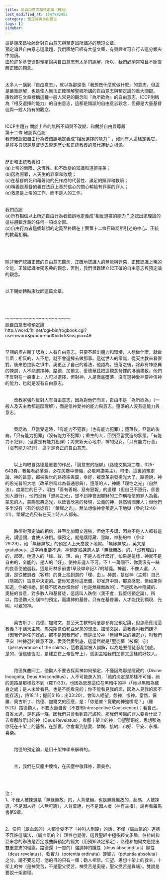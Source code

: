 ```yaml
---
title: 談自由意志和預定論（轉貼）
last_modified_at: 1547992482
category: 預定論與自由意志
tags: []
sidebar: 
---
```


<p>這是康來昌牧師針對自由意志與預定論所講述的簡短文章。<br/>預定論與自由意志這議題，我們園地已經有大量文章，有興趣者可自行去這分類夾中閱讀。<br/>由於許多基督徒對預定論與自由意志有太多的誤解，所以，我們必須常常且不斷提醒正確的觀念。<br/><br/><br/><!--more-->太多人一講到『自由意志』，就以為那是指『我想做什麼就做什麼』的意志，但這是嚴重誤解，也是使人無法正確理解聖經所講的自由意志與預定論的重大關鍵。<br/>康牧師在文章裡稱這種一般人常見的觀念叫『為所欲為』的自由意志，ICCP則稱為『相反選擇的能力』的自由意志，這都是錯誤的自由意志觀念，但卻是大量基督徒與一般人持有的觀念。<br/><br/><br/>ICCP主題五  關於上帝的無所不知與不改變、和關於自由與尊嚴 <br/>第十二條 確認與否認<br/>我們確認把自由行為者錯誤地定義成“相反選擇的能力＂，如同有人這樣定義它，是許多自認是基督徒去否定歷史和正統教義的當代運動之根源。<br/><br/><br/>歷史和正統教義如：<br/>(a)上帝的無限、永恆性、和不改變的知識和道德完美；<br/>(b)因為原罪，人天生的罪辜和敗壞；<br/>(c)在基督的死和藉著祂的死作成的代替性、滿足的贖罪和救贖；<br/>(d)稱義是基督的義在法庭上基於信心的關心輸給有罪辜的罪人；<br/>(e)救恩是上帝的工作，而不是人的工作。<br/><br/><br/>我們否認<br/>(a)所有相信以上所述自由行為者錯誤地定義成“相反選擇的能力＂之認出該理論的這些邏輯含義的任何一項或全部。<br/>(c)自由行為者這個錯誤的定義至終跟在上面第十二條目確認所引述的中心、正統的教義相稱。<br/><br/><br/><br/><br/>除非我們認識正確的自由意志觀念，正確地認識人的無能與罪惡，正確認識上帝的全能，正確認識唯獨恩典的觀念，否則，我們很難建立起正確的自由意志與預定論的觀念。<br/><br/><br/>以下開始轉貼康牧師這篇文章。<br/><br/><br/><br/><br/>～～～～～～～～～～～～～～～<br/>談自由意志和預定論<br/>http://word.fhl.net/cgi-bin/rogbook.cgi?user=word&amp;proc=read&amp;bid=5&amp;msgno=49<br/><br/><br/>早期的奥古斯丁認為：人有自由意志，只要不超出體力和環境，人想做什麽，就做什麽；相反的，人不想，就不會選擇去做那事。這從世人的常識，從天主教來看很對。後來伯拉糾之爭中，奧更正了自己的看法，他認為，墮落之後，除非有神恩典的揀選，人不能選擇神。路德、加爾文、愛德華茲把這觀念發揮的淋漓盡致。他們不反對在一般事上，人可以選擇，但對神，人是徹底墮落，沒有選神愛神要神信神的能力，也就是沒有自由意志。 <br/><br/><br/>　　改教家強烈反對人有自由意志，因為對他們而言，自由不是「為所欲為」（一般人及天主教都這麼理解），而是信神愛神的能力與意志。墮落的人沒有這能力與意志。 <br/><br/><br/>　　奧認為，亞當受造時，「有能力不犯罪」（也有能力犯罪）；墮落後，亞當的後裔，「只有能力犯罪」（沒有能力不犯罪）；重生的人，回到亞當受造的狀態，「有能力不犯罪」（但還是有能力犯罪）；將來新天心地中，神的兒女，「只有能力行善」（沒有能力犯罪），這才是真正的自由意志。 <br/><br/><br/>　　以上均取自路德最重要的作品，「論意志的捆綁」（路德文集第二卷，325-643頁，我每看必落淚，必在灰塵中懊悔，必敬拜讚美主）。可惜，這裏的預定論、神的旨意，都被後世的路德宗丟棄，幸好，被改革宗發揚光大了。路德說，神的恩光普照大地（改革宗稱此為普通恩典），墮落的人，神賜「理性之光」（自然法），度屬世的日子，明白「善有善報、惡有惡報」的道理（但自己不遵行，卻要別人遵行），他們沒有「恩典之光」，想不到神會因耶穌的工作稱相信的罪人為義。蒙恩的人，蒙賜恩典之光，以致會欣喜的發現，公義的神，竟然憐憫罪人；但他們多半沒有（有的信徒有）「榮耀之光」，無法想像神會預定人下地獄（參約12:40-41）。榮耀之光只有在天上時人人都有。 <br/><br/><br/>　　路德對預定論的相信，甚至比加爾文還強，但他不多講，因為不是人人都有這光，講這個，會使人跌倒。講預定，就是講隱藏、黑暗、神秘的神（參申29:29），祂「無緣無故」的預定人上天堂或下地獄。「無緣無故」，英文是gratuitous，這字再重要不過，神預定或揀選人是「無緣無故」的，「沒有理由」的，起碼，祂選人的「緣、故、理、由」不是人有什麽好，如果是這樣，神就不是自由的，全能的，是人的「好」，使神非選人不可。不！一萬個不，你我沒有一絲的良善使他選我，這是哥林多前書1章及申命記7:7的精義。神選，不像人選，人選，是從被選者（客體）的身上找到選的「理、由」。神選，是從神（主體）自己（隱密的）旨意中決定的。當你知道你這麽爛，卻雀屏中目，那真感恩，但如果你知道，你被拒絕，同樣不因為你爛你好（也是無緣無故的），而是因為神隱藏的、奧秘的旨意，對多數人和基督徒，這話叫人跌倒（我不會，我堅信預定論）。所以，路德勸人別講神的預定，而講神的基督。只有在基督裏，人才能找到顯現、光明、可親的神。 <br/><br/><br/>　　奥古斯丁、路德、加爾文，甚至天主教的阿奎那都肯定預定論，但怎麽應用這教義？不講天主教、馬克斯韋伯和亞米念的想法。加爾文說，這教義叫我們謙卑（因我們得任何好處，都不是因我們好，而是出於神「無緣無故的揀選」），叫我們平安（神揀選的旨意不改，愛我們愛到底，這當然就是｢聖徒恒（被保）守）（perseverance of the saints），這教義常被人誤解，以為是要信徒忍耐到底。是的，但信徒恆忍，是建立在上帝恆守上），感謝主給我們加爾文這樣的好牧人。 <br/><br/><br/>　　路德異曲同工，他勸人不要去探索神如何預定，不僅因為那是隱藏的（Divine Incognita, Deus Absconditus），人不可能進入的，「祂的決定是那樣不可懂，祂的道路是那樣找不到（羅11:33）。也因為思想這位在黑暗中的神（「祂以黑暗為藏身之處；是人未曾看見，也是不能看見的；你不能看見我的面，因為人見我的面不能存活」，詩18:11；提前6:16；出33:20），會叫人絕望，怨神，恨神。當然，保羅、奧古斯丁、路德、加爾文的回應，是：「你是誰？竟敢向神強嘴呢？」（羅9:20）路德勸人，不要太過自省（不要有Introspective Conscience）；看自己，自省太過，是死路一條，因我們只會看到自己該死。那我們可憐的罪人要看什麽？去看那啟示出的神（Deus Revelatus），看那十架上的神，仰望那銅蛇，思想那為你死在十架上的基督，在那裏，你會看到慈愛、憐憫、接納、和好、平安、永福、喜樂。 <br/><br/><br/>　　路德的預定論，是用十架神學來解釋的。 <br/><br/><br/>　　主，我們在灰塵中懊悔，在灰塵中敬拜祢，讚美祢。 <br/><br/><br/><br/><br/>注： <br/>1、不僅人被揀選是「無緣無故」的，人背棄絕，也是無緣無故的，起碼，人被揀選，不是因人好（人無可誇），人背棄絕，也不是因人壞（神有主權）。請再看羅馬書第9章。 <br/><br/><br/>2、任何（屬血氣的）人都會受不了「神叫人剛硬」的話，不僅（屬血氣的）道德不容許這講法，（屬血氣的？）理性也覺得，這與聖經中極多經文矛盾，伯拉糾和亞米念的辦法是否定或曲解預定的經文（用預知決定預定），路德和加爾文是提出雙重意志的理論，路德還（一貫的）強調神的隱性（deus absconditus）顯性（deus revelatus），軟實力（potentia ordinata）硬實力（potentia absoluta）之分。請不要忘記，他的目的只有一個：勸人相信、仰望、思想十架上的救主，十架上的神（是神受苦，不是聖父受苦，神受苦是奧秘，聖父受苦是異端）。雙說是要說十架道理。 <br/></p>